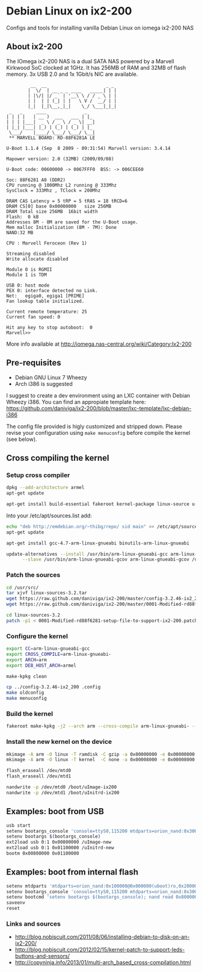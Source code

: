 Debian Linux on ix2-200
=======

Configs and tools for installing vanilla Debian Linux on iomega ix2-200 NAS

About ix2-200
------
The IOmega ix2-200 NAS is a dual SATA NAS powered by a Marvell Kirkwood SoC clocked at 1GHz. It has 256MB of RAM and 32MB of flash memory. 3x USB 2.0 and 1x 1Gbit/s NIC are available.

```
         __  __                      _ _
        |  \/  | __ _ _ ____   _____| | |
        | |\/| |/ _` | '__\ \ / / _ \ | |
        | |  | | (_| | |   \ V /  __/ | |
        |_|  |_|\__,_|_|    \_/ \___|_|_|
 _   _     ____              _
| | | |   | __ )  ___   ___ | |_ 
| | | |___|  _ \ / _ \ / _ \| __| 
| |_| |___| |_) | (_) | (_) | |_ 
 \___/    |____/ \___/ \___/ \__| 
 ** MARVELL BOARD: RD-88F6281A LE  

U-Boot 1.1.4 (Sep  8 2009 - 09:31:54) Marvell version: 3.4.14

Mapower version: 2.0 (32MB) (2009/09/08)

U-Boot code: 00600000 -> 0067FFF0  BSS: -> 006CEE60

Soc: 88F6281 A0 (DDR2)
CPU running @ 1000Mhz L2 running @ 333Mhz
SysClock = 333Mhz , TClock = 200Mhz 

DRAM CAS Latency = 5 tRP = 5 tRAS = 18 tRCD=6
DRAM CS[0] base 0x00000000   size 256MB 
DRAM Total size 256MB  16bit width
Flash:  0 kB
Addresses 8M - 0M are saved for the U-Boot usage.
Mem malloc Initialization (8M - 7M): Done
NAND:32 MB

CPU : Marvell Feroceon (Rev 1)

Streaming disabled 
Write allocate disabled

Module 0 is RGMII
Module 1 is TDM

USB 0: host mode
PEX 0: interface detected no Link.
Net:   egiga0, egiga1 [PRIME]
Fan lookup table initialized.

Current remote temperature: 25
Current fan speed: 0

Hit any key to stop autoboot:  0 
Marvell>>
```

More info available at http://iomega.nas-central.org/wiki/Category:Ix2-200


Pre-requisites
------
+ Debian GNU Linux 7 Wheezy
+ Arch i386 is suggested

I suggest to create a dev environment using an LXC container with Debian Wheezy i386. You can find an appropiate template here: https://github.com/daniviga/ix2-200/blob/master/lxc-template/lxc-debian-i386

The config file provided is higly customized and stripped down. Please revise your configuration using ```make menuconfig``` before compile the kernel (see below).


Cross compiling the kernel
------
### Setup cross compiler ###

```bash
dpkg --add-architecture armel
apt-get update
```
```bash
apt-get install build-essential fakeroot kernel-package linux-source u-boot-tools zlib1g-dev libncurses5-dev binutils-multiarch
```

Into your /etc/apt/sources.list add:
```bash
echo "deb http://emdebian.org/~thibg/repo/ sid main" >> /etc/apt/sources.list
apt-get update
```
```bash
apt-get install gcc-4.7-arm-linux-gnueabi binutils-arm-linux-gnueabi
```
```bash
update-alternatives --install /usr/bin/arm-linux-gnueabi-gcc arm-linux-gnueabi-gcc /usr/bin/arm-linux-gnueabi-gcc-4.7 46 \
      --slave /usr/bin/arm-linux-gnueabi-gcov arm-linux-gnueabi-gcov /usr/bin/arm-linux-gnueabi-gcov-4.7
```
### Patch the sources ###
```bash
cd /usr/src/
tar xjvf linux-sources-3.2.tar
wget https://raw.github.com/daniviga/ix2-200/master/config-3.2.46-ix2_200
wget https://raw.github.com/daniviga/ix2-200/master/0001-Modified-rd88f6281-setup-file-to-support-ix2-200.patch
```
```bash
cd linux-sources-3.2
patch -p1 < 0001-Modified-rd88f6281-setup-file-to-support-ix2-200.patch
```
### Configure the kernel ###
```bash
export CC=arm-linux-gnueabi-gcc
export CROSS_COMPILE=arm-linux-gnueabi-
export ARCH=arm
export DEB_HOST_ARCH=armel

make-kpkg clean

cp ../config-3.2.46-ix2_200 .config
make oldconfig
make menuconfig
```
### Build the kernel ###
```bash
fakeroot make-kpkg -j2 --arch arm --cross-compile arm-linux-gnueabi- --append-to-version=-ix2-200 --initrd kernel_image kernel_headers
```

### Install the new kernel on the device ###
```bash
mkimage -A arm -O linux -T ramdisk -C gzip -a 0x00000000 -e 0x00000000 -n initramfs -d initrd.img-3.2.46 uInitrd-ix200
mkimage -A arm -O linux -T kernel  -C none -a 0x00008000 -e 0x00008000 -n Linux-3.2.46 -d vmlinuz-3.2.46 uImage-ix200
```
```bash
flash_eraseall /dev/mtd0
flash_eraseall /dev/mtd1

nandwrite -p /dev/mtd0 /boot/uImage-ix200 
nandwrite -p /dev/mtd1 /boot/uInitrd-ix200 
```

Examples: boot from USB
------
```bash
usb start
setenv bootargs_console 'console=ttyS0,115200 mtdparts=orion_nand:0x300000@0x100000(uImage),0x1000000@0x540000(uInitrd) root=/dev/mapper/sata-root'
setenv bootargs $(bootargs_console)
ext2load usb 0:1 0x00800000 /uImage-new
ext2load usb 0:1 0x01100000 /uInitrd-new
bootm 0x00800000 0x01100000
```

Examples: boot from internal flash
------
```bash
setenv mtdparts 'mtdparts=orion_nand:0x100000@0x000000(uboot)ro,0x20000@0xA0000(uboot_env),0x300000@0x100000(uImage),0x1000000@0x540000(uInitrd)'
setenv bootargs_console 'console=ttyS0,115200 mtdparts=orion_nand:0x300000@0x100000(uImage),0x1000000@0x540000(uInitrd) root=/dev/mapper/sata-root'
setenv bootcmd 'setenv bootargs $(bootargs_console); nand read 0x800000 uImage; nand read 0x1100000 uInitrd; bootm 0x00800000 0x01100000'
saveenv
reset
```

### Links and sources
+ http://blog.nobiscuit.com/2011/08/06/installing-debian-to-disk-on-an-ix2-200/
+ http://blog.nobiscuit.com/2012/02/15/kernel-patch-to-support-leds-buttons-and-sensors/
+ http://copyninja.info/2013/01/multi-arch_based_cross-compilation.html
